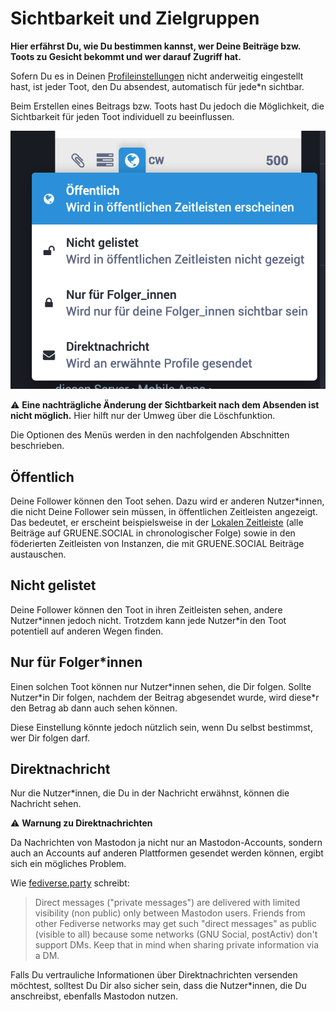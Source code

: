 # Sichtbarkeit und Zielgruppen

**Hier erfährst Du, wie Du bestimmen kannst, wer Deine Beiträge bzw. Toots zu Gesicht bekommt und wer darauf Zugriff hat.**

Sofern Du es in Deinen [Profileinstellungen](https://gruene.social/settings/preferences/other) nicht anderweitig eingestellt hast, ist jeder Toot, den Du absendest, automatisch für jede\*n sichtbar.

Beim Erstellen eines Beitrags bzw. Toots hast Du jedoch die Möglichkeit, die Sichtbarkeit für jeden Toot individuell zu beeinflussen.

![Menü zur Einstellung der Sichtbarkeit eines Toot](img/toot-visibility-menu.png)

⚠️ **Eine nachträgliche Änderung der Sichtbarkeit nach dem Absenden ist nicht möglich.** Hier hilft nur der Umweg über die Löschfunktion.

Die Optionen des Menüs werden in den nachfolgenden Abschnitten beschrieben.


## Öffentlich

Deine Follower können den Toot sehen. Dazu wird er anderen Nutzer\*innen, die nicht Deine Follower sein müssen, in öffentlichen Zeitleisten angezeigt. Das bedeutet, er erscheint beispielsweise in der [Lokalen Zeitleiste](https://gruene.social/web/timelines/public/local) (alle Beiträge auf GRUENE.SOCIAL in chronologischer Folge) sowie in den föderierten Zeitleisten von Instanzen, die mit GRUENE.SOCIAL Beiträge austauschen.

## Nicht gelistet

Deine Follower können den Toot in ihren Zeitleisten sehen, andere Nutzer\*innen jedoch nicht. Trotzdem kann jede Nutzer\*in den Toot potentiell auf anderen Wegen finden.

## Nur für Folger\*innen

Einen solchen Toot können nur Nutzer\*innen sehen, die Dir folgen. Sollte Nutzer\*in Dir folgen, nachdem der Beitrag abgesendet wurde, wird diese\*r den Betrag ab dann auch sehen können.

Diese Einstellung könnte jedoch nützlich sein, wenn Du selbst bestimmst, wer Dir folgen darf.

## Direktnachricht

Nur die Nutzer\*innen, die Du in der Nachricht erwähnst, können die Nachricht sehen.

️️⚠️ **Warnung zu Direktnachrichten**

Da Nachrichten von Mastodon ja nicht nur an Mastodon-Accounts, sondern auch an Accounts auf anderen Plattformen gesendet werden können, ergibt sich ein mögliches Problem.

Wie [fediverse.party](https://fediverse.party/en/mastodon/) schreibt:
> Direct messages ("private messages") are delivered with limited visibility (non public) only between Mastodon users. Friends from other Fediverse networks may get such "direct messages" as public (visible to all) because some networks (GNU Social, postActiv) don't support DMs. Keep that in mind when sharing private information via a DM.

Falls Du vertrauliche Informationen über Direktnachrichten versenden möchtest, solltest Du Dir also sicher sein, dass die Nutzer\*innen, die Du anschreibst, ebenfalls Mastodon nutzen.
